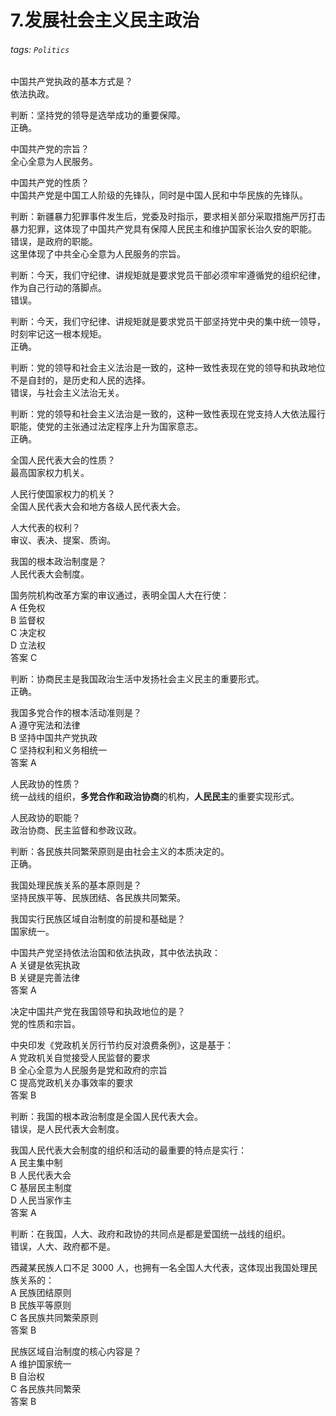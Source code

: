 # 7.发展社会主义民主政治

###### tags: `Politics`

中国共产党执政的基本方式是？  
依法执政。

判断：坚持党的领导是选举成功的重要保障。  
正确。

中国共产党的宗旨？  
全心全意为人民服务。

中国共产党的性质？  
中国共产党是中国工人阶级的先锋队，同时是中国人民和中华民族的先锋队。

判断：新疆暴力犯罪事件发生后，党委及时指示，要求相关部分采取措施严厉打击暴力犯罪，这体现了中国共产党具有保障人民民主和维护国家长治久安的职能。  
错误，是政府的职能。  
这里体现了中共全心全意为人民服务的宗旨。

判断：今天，我们守纪律、讲规矩就是要求党员干部必须牢牢遵循党的组织纪律，作为自己行动的落脚点。  
错误。

判断：今天，我们守纪律、讲规矩就是要求党员干部坚持党中央的集中统一领导，时刻牢记这一根本规矩。  
正确。

判断：党的领导和社会主义法治是一致的，这种一致性表现在党的领导和执政地位不是自封的，是历史和人民的选择。  
错误，与社会主义法治无关。

判断：党的领导和社会主义法治是一致的，这种一致性表现在党支持人大依法履行职能，使党的主张通过法定程序上升为国家意志。  
正确。

全国人民代表大会的性质？  
最高国家权力机关。

人民行使国家权力的机关？  
全国人民代表大会和地方各级人民代表大会。

人大代表的权利？  
审议、表决、提案、质询。

我国的根本政治制度是？  
人民代表大会制度。

国务院机构改革方案的审议通过，表明全国人大在行使：  
A 任免权  
B 监督权  
C 决定权  
D 立法权  
答案 C

判断：协商民主是我国政治生活中发扬社会主义民主的重要形式。  
正确。

我国多党合作的根本活动准则是？  
A 遵守宪法和法律  
B 坚持中国共产党执政  
C 坚持权利和义务相统一  
答案 A

人民政协的性质？  
统一战线的组织，**多党合作和政治协商**的机构，**人民民主**的重要实现形式。

人民政协的职能？  
政治协商、民主监督和参政议政。

判断：各民族共同繁荣原则是由社会主义的本质决定的。  
正确。

我国处理民族关系的基本原则是？  
坚持民族平等、民族团结、各民族共同繁荣。

我国实行民族区域自治制度的前提和基础是？  
国家统一。

中国共产党坚持依法治国和依法执政，其中依法执政：  
A 关键是依宪执政  
B 关键是完善法律  
答案 A

决定中国共产党在我国领导和执政地位的是？  
党的性质和宗旨。

中央印发《党政机关厉行节约反对浪费条例》，这是基于：  
A  党政机关自觉接受人民监督的要求  
B 全心全意为人民服务是党和政府的宗旨  
C 提高党政机关办事效率的要求  
答案 B

判断：我国的根本政治制度是全国人民代表大会。  
错误，是人民代表大会制度。

我国人民代表大会制度的组织和活动的最重要的特点是实行：  
A 民主集中制  
B 人民代表大会  
C 基层民主制度  
D 人民当家作主  
答案 A

判断：在我国，人大、政府和政协的共同点是都是爱国统一战线的组织。  
错误，人大、政府都不是。

西藏某民族人口不足 3000 人，也拥有一名全国人大代表，这体现出我国处理民族关系的：  
A 民族团结原则  
B 民族平等原则  
C 各民族共同繁荣原则  
答案 B

民族区域自治制度的核心内容是？  
A 维护国家统一  
B 自治权  
C 各民族共同繁荣  
答案 B

